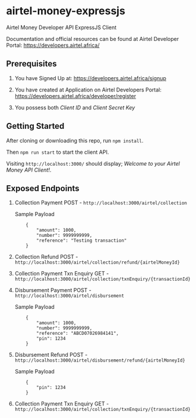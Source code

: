 # airtel-money-expressjs
Airtel Money Developer API ExpressJS Client

Documentation and official resources can be found at Airtel Developer Portal: https://developers.airtel.africa/

## Prerequisites
1. You have Signed Up at: https://developers.airtel.africa/signup

2. You have created at Application on Airtel Developers Portal: https://developers.airtel.africa/developer/register

3. You possess both *Client ID* and *Client Secret Key*


## Getting Started
After cloning or downloading this repo, run `npm install`.

Then `npm run start` to start the client API.

Visiting `http://localhost:3000/` should display; *Welcome to your Airtel Money API Client!*.

## Exposed Endpoints
1. Collection Payment
    POST - `http://localhost:3000/airtel/collection`

    Sample Payload
    ```
        {
            "amount": 1000,
            "number": 9999999999,
            "reference": "Testing transaction"
        }
    ```
2. Collection Refund
    POST - `http://localhost:3000/airtel/collection/refund/{airtelMoneyId}`
3. Collection Payment Txn Enquiry
    GET - `http://localhost:3000/airtel/collection/txnEnquiry/{transactionId}`
4. Disbursement Payment
    POST - `http://localhost:3000/airtel/disbursement`

    Sample Payload
    ```
        {
            "amount": 1000,
            "number": 9999999999,
            "reference": "ABCD07026984141",
            "pin": 1234
        }
    ```
5. Disbursement Refund
    POST - `http://localhost:3000/airtel/disbursement/refund/{airtelMoneyId}`

    Sample Payload
    ```
        {
            "pin": 1234
        }
    ```
6. Collection Payment Txn Enquiry
    GET - `http://localhost:3000/airtel/collection/txnEnquiry/{transactionId}`
